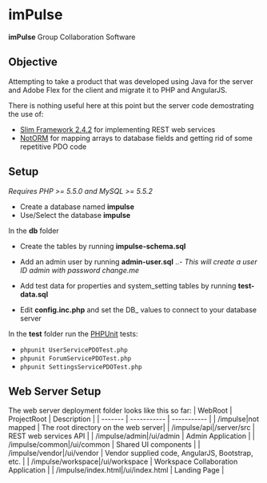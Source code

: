 # imPulse

**imPulse** Group Collaboration Software

## Objective
Attempting to take a product that was developed using Java for the server and Adobe Flex for the client and migrate it to PHP and AngularJS.  

There is nothing useful here at this point but the server code demostrating the use of:
- [Slim Framework 2.4.2](http://www.slimframework.com) for implementing REST web services 
- [NotORM](http://www.notorm.com/) for mapping arrays to database fields and getting rid of some repetitive PDO code 

## Setup
*Requires PHP >= 5.5.0 and MySQL >= 5.5.2*

- Create a database named **impulse**
- Use/Select the database **impulse**

In the **db** folder
- Create the tables by running **impulse-schema.sql** 
- Add an admin user by running **admin-user.sql** 
..- _This will create a user ID admin with password *change.me*_  
- Add test data for properties and system_setting tables by running **test-data.sql**

- Edit **config.inc.php** and set the DB_ values to connect to your database server

In the **test** folder run the [PHPUnit](https://phpunit.de/) tests:
- `phpunit UserServicePDOTest.php`
- `phpunit ForumServicePDOTest.php`
- `phpunit SettingsServicePDOTest.php`


## Web Server Setup
The web server deployment folder looks like this so far:
| WebRoot | ProjectRoot | Description |
| ------- | ----------- | ----------- |
| /impulse|not mapped | The root directory on the web server| 
| /impulse/api|/server/src | REST web services API |
| /impulse/admin|/ui/admin | Admin Application |
| /impulse/common|/ui/common | Shared UI components |
| /impulse/vendor|/ui/vendor | Vendor supplied code, AngularJS, Bootstrap, etc. |
| /impulse/workspace|/ui/workspace | Workspace Collaboration Application |
| /impulse/index.html|/ui/index.html | Landing Page |
